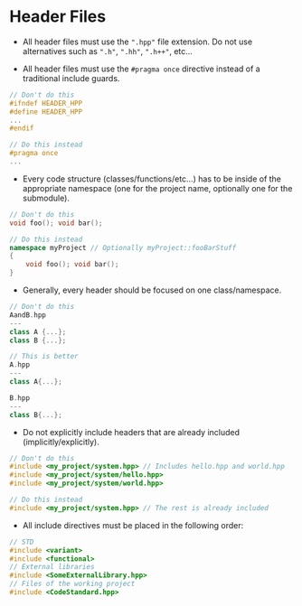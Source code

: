 # Header Files

- All header files must use the `".hpp"` file extension. Do not use alternatives such as `".h"`, `".hh"`, `".h++"`, etc...

- All header files must use the `#pragma once` directive instead of a traditional include guards.
```c++
// Don't do this
#ifndef HEADER_HPP
#define HEADER_HPP
...
#endif

// Do this instead
#pragma once
...
```
- Every code structure (classes/functions/etc...) has to be inside of the appropriate namespace (one for the project name, optionally one for the submodule).
```c++
// Don't do this
void foo(); void bar();

// Do this instead
namespace myProject // Optionally myProject::fooBarStuff 
{
    void foo(); void bar();
}
```
- Generally, every header should be focused on one class/namespace.
```c++
// Don't do this
AandB.hpp
---
class A {...};
class B {...};

// This is better
A.hpp
---
class A{...};

B.hpp
---
class B{...};
```
- Do not explicitly include headers that are already included (implicitly/explicitly).
```c++
// Don't do this
#include <my_project/system.hpp> // Includes hello.hpp and world.hpp
#include <my_project/system/hello.hpp>
#include <my_project/system/world.hpp>

// Do this instead
#include <my_project/system.hpp> // The rest is already included
```

- All include directives must be placed in the following order: 
```c++
// STD
#include <variant>
#include <functional>
// External libraries
#include <SomeExternalLibrary.hpp>
// Files of the working project
#include <CodeStandard.hpp>
```